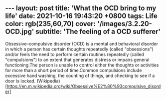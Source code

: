 ---                                                                   layout: post
title: 'What the OCD bring to my life'
date:   2021-10-16 19:43:20 +0800
tags: Life
color: rgb(235,60,70)
cover: '/images/3.2.20-OCD.jpg'
subtitle: 'The feeling of a OCD sufferer'
---

Obsessive–compulsive disorder (OCD) is a mental and behavioral disorder in which a person has certain thoughts repeatedly (called "obsessions") and/or feels the need to perform certain routines repeatedly (called "compulsions") to an extent that generates distress or impairs general functioning.The person is unable to control either the thoughts or activities for more than a short period of time.Common compulsions include excessive hand washing, the counting of things, and checking to see if a door is locked. (Wikipedia)[https://en.m.wikipedia.org/wiki/Obsessive%E2%80%93compulsive_disorder]

